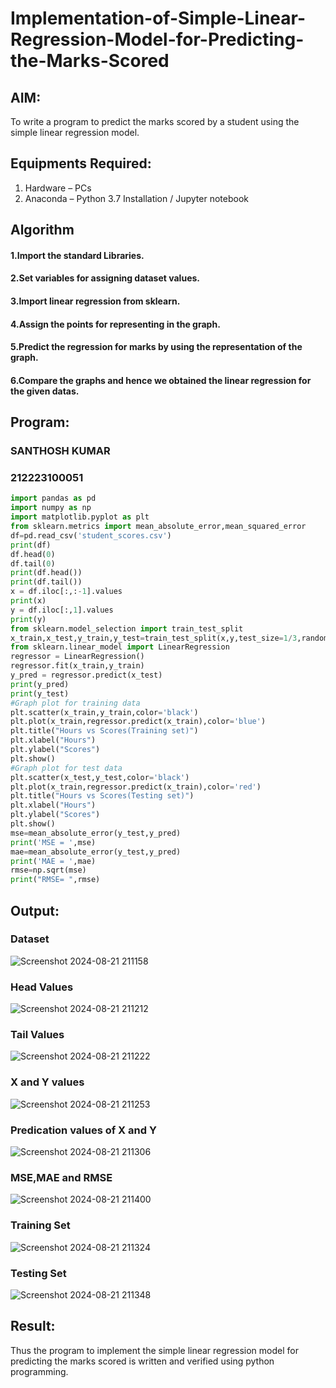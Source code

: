 # Implementation-of-Simple-Linear-Regression-Model-for-Predicting-the-Marks-Scored

## AIM:
To write a program to predict the marks scored by a student using the simple linear regression model.
## Equipments Required:
1. Hardware – PCs
2. Anaconda – Python 3.7 Installation / Jupyter notebook

## Algorithm
#### 1.Import the standard Libraries. 
#### 2.Set variables for assigning dataset values. 
#### 3.Import linear regression from sklearn. 
#### 4.Assign the points for representing in the graph. 
#### 5.Predict the regression for marks by using the representation of the graph. 
#### 6.Compare the graphs and hence we obtained the linear regression for the given datas.
## Program:
### SANTHOSH KUMAR 
### 212223100051
```py
import pandas as pd
import numpy as np
import matplotlib.pyplot as plt
from sklearn.metrics import mean_absolute_error,mean_squared_error
df=pd.read_csv('student_scores.csv')
print(df)
df.head(0)
df.tail(0)
print(df.head())
print(df.tail())
x = df.iloc[:,:-1].values
print(x)
y = df.iloc[:,1].values
print(y)
from sklearn.model_selection import train_test_split
x_train,x_test,y_train,y_test=train_test_split(x,y,test_size=1/3,random_state=0)
from sklearn.linear_model import LinearRegression
regressor = LinearRegression()
regressor.fit(x_train,y_train)
y_pred = regressor.predict(x_test)
print(y_pred)
print(y_test)
#Graph plot for training data
plt.scatter(x_train,y_train,color='black')
plt.plot(x_train,regressor.predict(x_train),color='blue')
plt.title("Hours vs Scores(Training set)")
plt.xlabel("Hours")
plt.ylabel("Scores")
plt.show()
#Graph plot for test data
plt.scatter(x_test,y_test,color='black')
plt.plot(x_train,regressor.predict(x_train),color='red')
plt.title("Hours vs Scores(Testing set)")
plt.xlabel("Hours")
plt.ylabel("Scores")
plt.show()
mse=mean_absolute_error(y_test,y_pred)
print('MSE = ',mse)
mae=mean_absolute_error(y_test,y_pred)
print('MAE = ',mae)
rmse=np.sqrt(mse)
print("RMSE= ",rmse)
```
## Output:
### Dataset
![Screenshot 2024-08-21 211158](https://github.com/user-attachments/assets/2955a6d7-b094-4f83-b178-6ac8f478a78d)

### Head Values
![Screenshot 2024-08-21 211212](https://github.com/user-attachments/assets/1ee74d39-6a59-4b01-9968-0ebcd5e8f8d7)

### Tail Values
![Screenshot 2024-08-21 211222](https://github.com/user-attachments/assets/d29ff13d-0fb5-4a2d-83de-4e4f134ad0e1)

### X and Y values
![Screenshot 2024-08-21 211253](https://github.com/user-attachments/assets/df9c57ab-657f-4dfe-b9f1-0921007c7d38)

### Predication values of X and Y
![Screenshot 2024-08-21 211306](https://github.com/user-attachments/assets/cc67692f-a055-4138-bb8c-c35ec9c1f0b0)

### MSE,MAE and RMSE
![Screenshot 2024-08-21 211400](https://github.com/user-attachments/assets/c53013ce-aa8f-4ec2-bcb6-9bbad39ea4cb)

### Training Set
![Screenshot 2024-08-21 211324](https://github.com/user-attachments/assets/60374597-4980-43d9-b121-6ef645805e91)

### Testing Set
![Screenshot 2024-08-21 211348](https://github.com/user-attachments/assets/81b4f695-8065-4412-a9dc-1dddf3d18cdd)

## Result:
Thus the program to implement the simple linear regression model for predicting the marks scored is written and verified using python programming.

